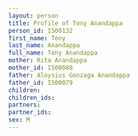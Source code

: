 ```yaml
---
layout: person
title: Profile of Tony Anandappa
person_id: I500132
first_name: Tony
last_name: Anandappa
full_name: Tony Anandappa
mother: Rita Anandappa
mother_id: I500080
father: Aloysius Gonzaga Anandappa
father_id: I500079
children:
children_ids:
partners:
partner_ids:
sex: M
---
```


